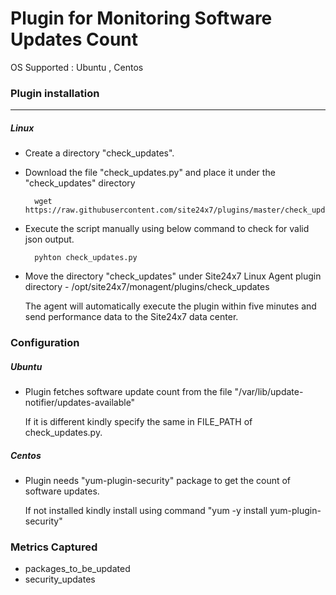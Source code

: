 # Plugin for Monitoring Software Updates Count

OS Supported : Ubuntu , Centos

### Plugin installation
---
##### Linux 

- Create a directory "check_updates".

- Download the file "check_updates.py" and place it under the "check_updates" directory
  
		wget https://raw.githubusercontent.com/site24x7/plugins/master/check_updates/check_updates.py
  
- Execute the script manually using below command to check for valid json output.

		pyhton check_updates.py

- Move the directory "check_updates" under Site24x7 Linux Agent plugin directory - /opt/site24x7/monagent/plugins/check_updates
	
  The agent will automatically execute the plugin within five minutes and send performance data to the Site24x7 data center.

### Configuration

##### Ubuntu
 
- Plugin fetches software update count from the file "/var/lib/update-notifier/updates-available"
  
  If it is different kindly specify the same in FILE_PATH of check_updates.py.
 
##### Centos

- Plugin needs "yum-plugin-security" package to get the count of software updates.

  If not installed kindly install using command "yum -y install yum-plugin-security"


### Metrics Captured

- packages_to_be_updated
- security_updates 
